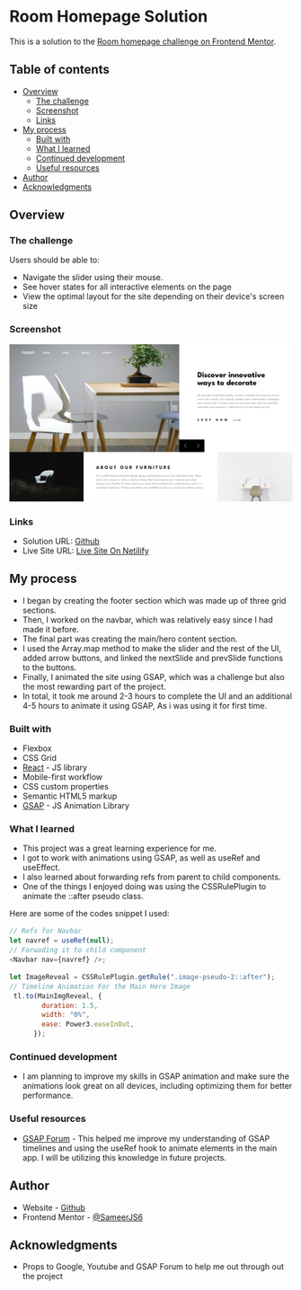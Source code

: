 # Room Homepage Solution

This is a solution to the [Room homepage challenge on Frontend Mentor](https://www.frontendmentor.io/challenges/room-homepage-BtdBY_ENq).

## Table of contents

- [Overview](#overview)
  - [The challenge](#the-challenge)
  - [Screenshot](#screenshot)
  - [Links](#links)
- [My process](#my-process)
  - [Built with](#built-with)
  - [What I learned](#what-i-learned)
  - [Continued development](#continued-development)
  - [Useful resources](#useful-resources)
- [Author](#author)
- [Acknowledgments](#acknowledgments)

## Overview

### The challenge

Users should be able to:

- Navigate the slider using their mouse.
- See hover states for all interactive elements on the page
- View the optimal layout for the site depending on their device's screen size

### Screenshot

![](./Preview.jpg)

### Links

- Solution URL: [Github](https://github.com/naijamesz/React-Projects/tree/master/Room-Homepage)
- Live Site URL: [Live Site On Netilify](https://fem-room-homepage-4kw3.vercel.app/)

## My process

- I began by creating the footer section which was made up of three grid sections.
- Then, I worked on the navbar, which was relatively easy since I had made it before.
- The final part was creating the main/hero content section.
- I used the Array.map method to make the slider and the rest of the UI, added arrow buttons, and linked the nextSlide and prevSlide functions to the buttons.
- Finally, I animated the site using GSAP, which was a challenge but also the most rewarding part of the project.
- In total, it took me around 2-3 hours to complete the UI and an additional 4-5 hours to animate it using GSAP, As i was using it for first time.

### Built with

- Flexbox
- CSS Grid
- [React](https://reactjs.org/) - JS library
- Mobile-first workflow
- CSS custom properties
- Semantic HTML5 markup
- [GSAP](https://greensock.com/gsap/) - JS Animation Library

### What I learned

- This project was a great learning experience for me.
- I got to work with animations using GSAP, as well as useRef and useEffect.
- I also learned about forwarding refs from parent to child components.
- One of the things I enjoyed doing was using the CSSRulePlugin to animate the ::after pseudo class.

Here are some of the codes snippet I used:

```Javascript React
// Refs for Navbar
let navref = useRef(null);
// Forwading it to child component
<Navbar nav={navref} />;
```

```Javascript React
let ImageReveal = CSSRulePlugin.getRule(".image-pseudo-2::after");
// Timeline Animation For the Main Hero Image
 tl.to(MainImgReveal, {
        duration: 1.5,
        width: "0%",
        ease: Power3.easeInOut,
      });
```

### Continued development

- I am planning to improve my skills in GSAP animation and make sure the animations look great on all devices, including optimizing them for better performance.

### Useful resources

- [GSAP Forum](https://greensock.com/forums/) - This helped me improve my understanding of GSAP timelines and using the useRef hook to animate elements in the main app. I will be utilizing this knowledge in future projects.

## Author

- Website - [Github](https://github.com/naijamesz/)
- Frontend Mentor - [@SameerJS6](https://www.frontendmentor.io/profile/naijamesz)

## Acknowledgments

- Props to Google, Youtube and GSAP Forum to help me out through out the project
